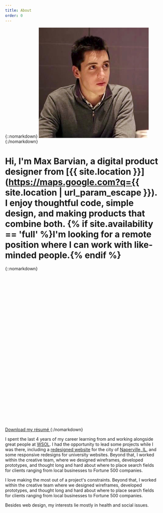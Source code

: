 ```yaml
---
title: About
order: 0
---
```


{::nomarkdown}
<img src="/public/images/me.jpg" alt="Me" />
{:/nomarkdown}

# Hi, I'm Max Barvian, a digital product designer from [{{ site.location }}](https://maps.google.com?q={{ site.location | url_param_escape }}). I enjoy thoughtful code, simple design, and making products that combine both. {% if site.availability == 'full' %}I'm looking for a remote position where I can work with like-minded people.{% endif %}

{::nomarkdown}
<a is="barvian-button" href="/public/CV.pdf">
  <svg viewBox="0 0 20 20"><use xlink:href="#doc" /></svg>
  Download my résumé
</a>
{:/nomarkdown}

I spent the last 4 years of my career learning from and working alongside great people at [WSOL](http://wsol.com). I had the opportunity to lead some projects while I was there, including a [redesigned website](/work/naperville) for the city of [Naperville, IL](http://naperville.il.us), and some responsive redesigns for university websites.  Beyond that, I worked within the creative team, where we designed wireframes, developed prototypes, and thought long and hard about where to place search fields for clients ranging from local businesses to Fortune 500 companies.

I love making the most out of a project's constraints. Beyond that, I worked within the creative team where we designed wireframes, developed prototypes, and thought long and hard about where to place search fields for clients ranging from local businesses to Fortune 500 companies.

Besides web design, my interests lie mostly in health and social issues.
